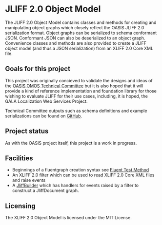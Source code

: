 ﻿# JLIFF 2.0 Object Model
The JLIFF 2.0 Object Model contains classes and methods for creating and manipulating object graphs which closely reflect the OASIS JLIFF 2.0 serialization format. Object graphs can be serialized to schema conformant JSON. Conformant JSON can also be deserialized to an object graph. Convenience classes and methods are also provided to create a JLIFF object model (and thus a JSON serialization) from an XLIFF 2.0 Core XML file.

## Goals for this project
This project was originally concieved to validate the designs and ideas of the [OASIS OMOS Technical Committee](https://www.oasis-open.org/committees/tc_home.php?wg_abbrev=xliff-omos) but it is also hoped that it will provide a kind of reference implementation and foundation library for those wishing to evaluate JLIFF for their use cases, including, it is hoped, the GALA Localization Web Services Project.

Technical Committee outputs such as schema definitions and example serializations can be found on [GitHub](https://github.com/oasis-tcs/xliff-omos-jliff).

## Project status
As with the OASIS project itself, this project is a work in progress.

## Facilities
* Beginnings of a fluentgraph creation syntax see [Fluent Test Method](Jliff.Tests/XliffBookModel.cs)
* An XLIFF 2.0 filter which can be used to read XLIFF 2.0 Core XML files and raise events
* A [JliffBuilder](Jliff.Graph/Serialization/JliffBuilder.cs) which has handlers for events raised by a filter to construct a JliffDocument graph.

## Licensing
The XLIFF 2.0 Object Model is licensed under the MIT License.
